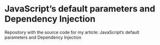 # JavaScript’s default parameters and Dependency Injection
Repository with the source code for my article: JavaScript’s default parameters and Dependency Injection
